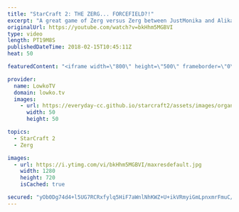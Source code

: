 ```yaml
---
title: "StarCraft 2: THE ZERG... FORCEFIELD?!"
excerpt: "A great game of Zerg versus Zerg between JustMonika and Alika. Subscribe for more videos: http://lowko.tv/youtube The Zerg... Mothership?! https://goo.gl/bZtVFG  Using Infestors as a main army unit used to be quite common, but these days it almost barely happens. They're usually used as spell casters"
originalUrl: https://youtube.com/watch?v=bkHhm5MGBVI
type: video
length: PT19M8S
publishedDateTime: 2018-02-15T10:45:11Z
heat: 50

featuredContent: "<iframe width=\"800\" height=\"500\" frameborder=\"0\" src=\"https://www.youtube.com/embed/bkHhm5MGBVI\" allow=\"accelerometer; autoplay; encrypted-media; gyroscope; picture-in-picture\" allowfullscreen></iframe>"

provider:
  name: LowkoTV
  domain: lowko.tv
  images:
    - url: https://everyday-cc.github.io/starcraft2/assets/images/organizations/lowko.tv-50x50.jpg
      width: 50
      height: 50

topics:
  - StarCraft 2
  - Zerg

images:
  - url: https://i.ytimg.com/vi/bkHhm5MGBVI/maxresdefault.jpg
    width: 1280
    height: 720
    isCached: true

secured: "yOb0Dg74d4+l5UG7RCRxfylq5HiF7aWnlNhKWZ+U+ikVRmyiGmLpnxmrFmuC/DEVIFqTLDmj/TmmoWVWvhYRNMz7qpqnu3IoSCBnjt/PSDXsTU+z0r0jXRKCtz7vW5YMZcm4J+ep8nMYn9HzEf8AmWIvoQVgDNyJSpsnOhvCfc+sHtexfweFInLGQ795zQYJiZA3HRLIV20JqVzrSo7Z6e0cvR4vO8+MPgA+1WP/mfz+pHNlpGcO3Z+j0DRuwhWNgA4q6IMelnnkPvaXwrGsifVW/hzwRps/ipk6JK/wH5wcu7mkVtyVqYVDiuwtySQpBQ6bxCToe4MqLZdZy5IQ0Ae2dTpEFE/YczojNH4fI90Vvfk/dw+tcqI1sTLJGhe1cJPu3xJJhoDsa7q1wipmlsjltZ2KSzbst6lLbsEYod4g2GfswemYHyQ8RY1exIFf;c4ZoCZkREB6nFwRVeiq2hg=="
---
```


